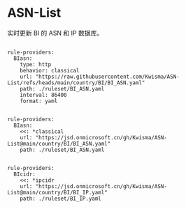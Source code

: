 
# ASN-List

实时更新 BI 的 ASN 和 IP 数据库。

<pre><code class="language-javascript">
rule-providers:
  BIasn:
    type: http
    behavior: classical
    url: "https://raw.githubusercontent.com/Kwisma/ASN-List/refs/heads/main/country/BI/BI_ASN.yaml"
    path: ./ruleset/BI_ASN.yaml
    interval: 86400
    format: yaml
</code></pre>

<pre><code class="language-javascript">
rule-providers:
  BIasn:
    <<: *classical
    url: "https://jsd.onmicrosoft.cn/gh/Kwisma/ASN-List@main/country/BI/BI_ASN.yaml"
    path: ./ruleset/BI_ASN.yaml
</code></pre>

<pre><code class="language-javascript">
rule-providers:
  BIcidr:
    <<: *ipcidr
    url: "https://jsd.onmicrosoft.cn/gh/Kwisma/ASN-List@main/country/BI/BI_IP.yaml"
    path: ./ruleset/BI_IP.yaml
</code></pre>